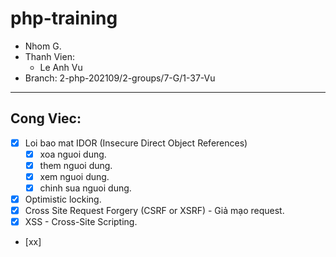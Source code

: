 # php-training

- Nhom G.
- Thanh Vien:
  - Le Anh Vu
- Branch: 2-php-202109/2-groups/7-G/1-37-Vu

<hr />

## Cong Viec:
- [x] Loi bao mat IDOR (Insecure Direct Object References)
  - [x] xoa nguoi dung. 
  - [x] them nguoi dung. 
  - [x] xem nguoi dung. 
  - [x] chinh sua nguoi dung. 
- [x] Optimistic locking.
- [x] Cross Site Request Forgery (CSRF or XSRF) - Giả mạo request.
- [x] XSS - Cross-Site Scripting. <!-- htmlspecialchars() or strip_tags() -->
- [xx] 